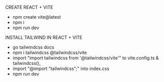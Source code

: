 CREATE REACT + VITE

- npm create vite@latest
- npm i
- npm run dev

INSTALL TAILWIND IN REACT + VITE

- go tailwindcss docs
- npm i tailwindcss @tailwindcss/vite
- import "import tailwindcss from '@tailwindcss/vite'" to vite.config.ts & tailwindcss(),
- import "@import "tailwindcss";" into index.css
- npm run dev
